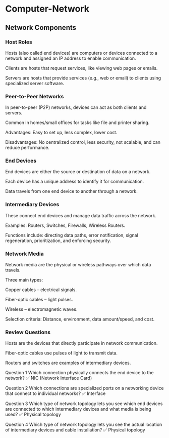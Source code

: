 # Computer-Network

## Network Components

### Host Roles
Hosts (also called end devices) are computers or devices connected to a network and assigned an IP address to enable communication.

Clients are hosts that request services, like viewing web pages or emails.

Servers are hosts that provide services (e.g., web or email) to clients using specialized server software.

### Peer-to-Peer Networks
In peer-to-peer (P2P) networks, devices can act as both clients and servers.

Common in homes/small offices for tasks like file and printer sharing.

Advantages: Easy to set up, less complex, lower cost.

Disadvantages: No centralized control, less security, not scalable, and can reduce performance.

### End Devices
End devices are either the source or destination of data on a network.

Each device has a unique address to identify it for communication.

Data travels from one end device to another through a network.

### Intermediary Devices
These connect end devices and manage data traffic across the network.

Examples: Routers, Switches, Firewalls, Wireless Routers.

Functions include: directing data paths, error notification, signal regeneration, prioritization, and enforcing security.

### Network Media
Network media are the physical or wireless pathways over which data travels.

Three main types:

Copper cables – electrical signals.

Fiber-optic cables – light pulses.

Wireless – electromagnetic waves.

Selection criteria: Distance, environment, data amount/speed, and cost.


### Review Questions
Hosts are the devices that directly participate in network communication.

Fiber-optic cables use pulses of light to transmit data.

Routers and switches are examples of intermediary devices.

Question 1
Which connection physically connects the end device to the network?
✅ NIC (Network Interface Card)

Question 2
Which connections are specialized ports on a networking device that connect to individual networks?
✅ Interface

Question 3
Which type of network topology lets you see which end devices are connected to which intermediary devices and what media is being used?
✅ Physical topology

Question 4
Which type of network topology lets you see the actual location of intermediary devices and cable installation?
✅ Physical topology
